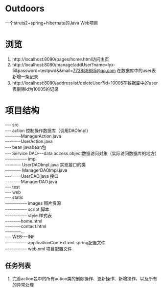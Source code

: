 # Outdoors
一个struts2+spring+hibernate的Java Web项目

# 浏览
1. http://localhost:8080/pages/home.html访问主页
2. http://localhost:8080/manage/addUser?name=lyx-5&password=testpwd&&mail=773889885@qq.com 在数据库中的user表新增一条记录
3. http://localhost:8080/addresslist/deleteUser?id=10005在数据库中的user表删除id为10005的记录

# 项目结构
--- src<br>
  --- action 控制操作数据库（调用DAOImpl）<br>
--------ManagerAction.java<br>
--------UserAction.java<br>
  --- bean javabean包<br>
  --- Service  DAO---data access object数据访问对象（实际访问数据库的地方）<br>
----------- impl<br>
--------  UserDAOImpl.java 实现接口的类<br>
--------  ManagerDAOImpl.java<br>
--------UserDAO.java 接口<br>
--------ManagerDAO.java<br>
  --- test<br>
--- web<br>
  --- static<br>
----------- images 图片资源<br>
----------- script 脚本<br>
----------- style 样式表<br>
--------home.html<br>
--------contact.html<br>
--------...<br>
  --- WEB---INF<br>
----------- applicationContext.xml spring配置文件<br>
----------- web.xml 项目配置文件<br>

## 任务列表
1. 完善action包中的所有action类的删除操作、更新操作、新增操作，以及所有的异常处理<br>
